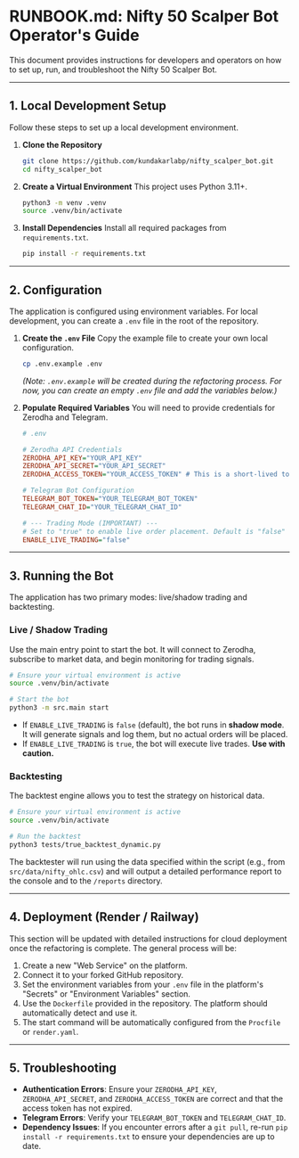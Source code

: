 # RUNBOOK.md: Nifty 50 Scalper Bot Operator's Guide

This document provides instructions for developers and operators on how to set up, run, and troubleshoot the Nifty 50 Scalper Bot.

---

## 1. Local Development Setup

Follow these steps to set up a local development environment.

1.  **Clone the Repository**
    ```bash
    git clone https://github.com/kundakarlabp/nifty_scalper_bot.git
    cd nifty_scalper_bot
    ```

2.  **Create a Virtual Environment**
    This project uses Python 3.11+.
    ```bash
    python3 -m venv .venv
    source .venv/bin/activate
    ```

3.  **Install Dependencies**
    Install all required packages from `requirements.txt`.
    ```bash
    pip install -r requirements.txt
    ```

---

## 2. Configuration

The application is configured using environment variables. For local development, you can create a `.env` file in the root of the repository.

1.  **Create the `.env` File**
    Copy the example file to create your own local configuration.
    ```bash
    cp .env.example .env
    ```
    *(Note: `.env.example` will be created during the refactoring process. For now, you can create an empty `.env` file and add the variables below.)*

2.  **Populate Required Variables**
    You will need to provide credentials for Zerodha and Telegram.

    ```ini
    # .env

    # Zerodha API Credentials
    ZERODHA_API_KEY="YOUR_API_KEY"
    ZERODHA_API_SECRET="YOUR_API_SECRET"
    ZERODHA_ACCESS_TOKEN="YOUR_ACCESS_TOKEN" # This is a short-lived token

    # Telegram Bot Configuration
    TELEGRAM_BOT_TOKEN="YOUR_TELEGRAM_BOT_TOKEN"
    TELEGRAM_CHAT_ID="YOUR_TELEGRAM_CHAT_ID"

    # --- Trading Mode (IMPORTANT) ---
    # Set to "true" to enable live order placement. Default is "false" (shadow mode).
    ENABLE_LIVE_TRADING="false"
    ```

---

## 3. Running the Bot

The application has two primary modes: live/shadow trading and backtesting.

### Live / Shadow Trading

Use the main entry point to start the bot. It will connect to Zerodha, subscribe to market data, and begin monitoring for trading signals.

```bash
# Ensure your virtual environment is active
source .venv/bin/activate

# Start the bot
python3 -m src.main start
```

-   If `ENABLE_LIVE_TRADING` is `false` (default), the bot runs in **shadow mode**. It will generate signals and log them, but no actual orders will be placed.
-   If `ENABLE_LIVE_TRADING` is `true`, the bot will execute live trades. **Use with caution.**

### Backtesting

The backtest engine allows you to test the strategy on historical data.

```bash
# Ensure your virtual environment is active
source .venv/bin/activate

# Run the backtest
python3 tests/true_backtest_dynamic.py
```

The backtester will run using the data specified within the script (e.g., from `src/data/nifty_ohlc.csv`) and will output a detailed performance report to the console and to the `/reports` directory.

---

## 4. Deployment (Render / Railway)

This section will be updated with detailed instructions for cloud deployment once the refactoring is complete. The general process will be:

1.  Create a new "Web Service" on the platform.
2.  Connect it to your forked GitHub repository.
3.  Set the environment variables from your `.env` file in the platform's "Secrets" or "Environment Variables" section.
4.  Use the `Dockerfile` provided in the repository. The platform should automatically detect and use it.
5.  The start command will be automatically configured from the `Procfile` or `render.yaml`.

---

## 5. Troubleshooting

-   **Authentication Errors**: Ensure your `ZERODHA_API_KEY`, `ZERODHA_API_SECRET`, and `ZERODHA_ACCESS_TOKEN` are correct and that the access token has not expired.
-   **Telegram Errors**: Verify your `TELEGRAM_BOT_TOKEN` and `TELEGRAM_CHAT_ID`.
-   **Dependency Issues**: If you encounter errors after a `git pull`, re-run `pip install -r requirements.txt` to ensure your dependencies are up to date.
